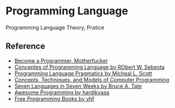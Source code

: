 # Programming Language
Programming Language Theory, Pratice

## Reference
* [Become a Programmer, Motherfucker](http://programming-motherfucker.com/become.html)
* [Conceptes of Programming Language by RObert W. Sebesta]()
* [Programming Language Pragmatics by Micheal L. Scott]()
* [Concepts, Techniques, and Models of Computer Programming]()
* [Seven Languages in Seven Weeks by Bruce A. Tate]()
* [Awesome Programming by hardikvasa](https://github.com/hardikvasa/awesome-programming)
* [Free Programming Books by vhf](https://github.com/vhf/free-programming-books)
